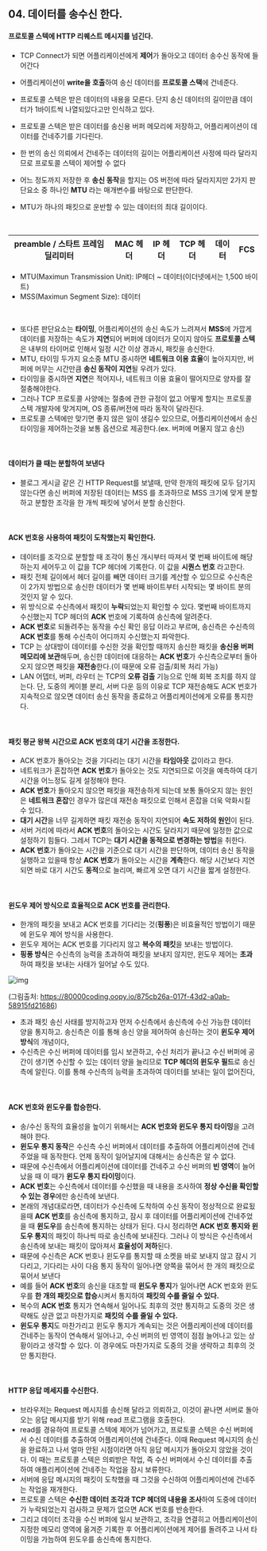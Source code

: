 ## 04. 데이터를 송수신 한다.

#### 프로토콜 스텍에 HTTP 리퀘스트 메시지를 넘긴다.

- TCP Connect가 되면 어플리케이션에게 **제어**가 돌아오고 데이터 송수신 동작에 들어간다

- 어플리케이션이 **write을 호출**하여 송신 데이터를 **프로토콜 스택**에 건네준다.
- 프로토콜 스텍은 받은 데이터의 내용을 모른다. 단지 송신 데이터의 길이만큼 데이터가 1바이트씩 나열되있다고만 인식하고 있다.
- 프로토콜 스텍은 받은 데이터를 송신용 버퍼 메모리에 저장하고, 어플리케이션이 데이터를 건네주기를 기다린다.
- 한 번의 송신 의뢰에서 건네주는 데이터의 길이는 어플리케이션 사정에 따라 달라지므로 프로토콜 스텍이 제어할 수 없다
- 어느 정도까지 저장한 후 **송신 동작**을 할지는 OS 버전에 따라 달라지지만 2가지 판단요소 중 하나인 **MTU** 라는 매개변수를 바탕으로 판단한다.
- MTU가 하나의 패킷으로 운반할 수 있는 데이터의 최대 길이이다.

<br>


| preamble / 스타트 프레임 딜리미터 | MAC 헤더 | IP 헤더 | TCP 헤더 | 데이터 | FCS  |
| --------------------------------- | -------- | ------- | -------- | ------ | ---- |

- MTU(Maximun Transmission Unit): IP헤더 ~ 데이터(이더넷에서는 1,500 바이트)
- MSS(Maximun Segment Size): 데이터

<br>

- 또다른 판단요소는 **타이밍**, 어플리케이션의 송신 속도가 느려져서 **MSS**에 가깝게 데이터를 저장하는 속도가 **지연**되어 버퍼에 데이터가 모이지 않아도 **프로토콜 스텍**은 내부의 타이머로 인해서 일정 시간 이상 경과시, 패킷을 송신한다.
- MTU, 타이밍 두가지 요소중 MTU 중시하면 **네트워크 이용 효율**이 높아지지만, 버퍼에 머무는 시간만큼 **송신 동작이 지연**될 우려가 있다.
- 타이밍을 중시하면 **지연**은 적어지나, 네트워크 이용 효율이 떨어지므로 양자를 잘 절충해야한다.
- 그러나 TCP 프로토콜 사양에는 절충에 관한 규정이 없고 어떻게 할지는 프로토콜 스텍 개발자에 맞겨지며, OS 종류/버전에 따라 동작이 달라진다.
- 프로토콜 스텍에만 맞기면 좋지 않은 일이 생길수 있으므로, 어플리케이션에서 송신 타이밍을 제어하는것을 보통 옵션으로 제공한다.(ex. 버퍼에 머물지 않고 송신)


<br>

#### 데이터가 클 때는 분할하여 보낸다

- 블로그 게시글 같은 긴 HTTP Request를 보낼때, 만약 한개의 패킷에 모두 담기지 않는다면 송신 버퍼에 저장된 데이터는 MSS 를 초과하므로 MSS 크기에 맞게 분할하고 분할한 조각을 한 개씩 패킷에 넣어서 분할 송신한다.


<br>

#### ACK 번호응 사용하여 패킷이 도착했는지 확인한다.

- 데이터를 조각으로 분할할 때 조각이 통신 개시부터 따져서 몇 번째 바이트에 해당하는지 세어두고  이 값을 TCP 헤더에 기록한다. 이 값을 **시퀀스 번호** 라고한다.
- 패킷 전체 길이에서 헤더 길이를 빼면 데이터 크기를 계산할 수 있으므로 수신측은 이 2가지 방법으로 송신한 데이터가 몇 번째 바이트부터 시작되는 몇 바이트 분의 것인지 알 수 있다.
- 위 방식으로 수신측에서 패킷이 **누락**되었는지 확인할 수 있다. 몇번째 바이트까지 수신했는지 TCP 헤더의 **ACK** 번호에 기록하여 송신측에 알려준다.
- **ACK 번호**로 되돌려주는 동작을 수신 확인 응답 이라고 부르며, 송신측은 수신측의 **ACK 번호**를 통해 수신측이 어디까지 수신했는지 파악한다.
- TCP 는 상대방이 데이터를 수신한 것을 확인할 때까지 송신한 패킷을 **송신용 버퍼 메모리에  보관**해두며, 송신한 데이터에 대응하는 **ACK 번호**가 수신측으로부터 돌아오지 않으면 패킷을 **재전송**한다.(이 때문에 오류 검출/회복 처리 가능)
- LAN 어뎁터, 버퍼, 라우터 는 TCP의 **오류 검출** 기능으로 인해 회복 조치를 하지 않는다. 단, 도중의 케이블 분리, 서버 다운 등의 이유로 TCP 재전송해도 ACK 번호가 지속적으로 않오면 데이터 송신 동작을 종료하고 어플리케이션에게 오류를 통지한다.


<br>

#### 패킷 평균 왕복 시간으로 ACK 번호의 대기 시간을 조정한다.

- ACK 번호가 돌아오는 것을 기다리는 대기 시간을 **타임아웃** 값이라고 한다.
- 네트워크가 혼잡하면 **ACK 번호**가 돌아오는 것도 지연되므로 이것을 예측하여 대기 시간을 어느정도 길게 설정해야 한다.
- **ACK 번호**가 돌아오지 않으면 패킷을 재전송하게 되는데 보통 돌아오지 않는 원인은 **네트워크 혼잡**인 경우가 많은데 재전송 패킷으로 인해서 혼잡을 더욱 악화시킬 수 있다.
- **대기 시간**을 너무 길게하면 패킷 재전송 동작이 지연되어 **속도 저하의 원인**이 된다.
- 서버 거리에 따라서 **ACK 번호**의 돌아오는 시간도 달라지기 때문에 일정한 값으로 설정하기 힘들다. 그레서 TCP는 **대기 시간을 동적으로 변경하는 방법**을 취한다.
- **ACK 번호**가 돌아오는 시간을 기준으로 대기 시간을 판단하며, 데이터 송신 동작을 실행하고 있을때 항상 **ACK 번호**가 돌아오는 시간을 **계측**한다. 해당 시간보다 지연되면 바로 대기 시간도 **동적**으로 늘리며, 빠르게 오면 대기 시간을 짧게 설정한다.


<br>

#### 윈도우 제어 방식으로 효율적으로 ACK 번호를 관리한다.

- 한개의 패킷을 보내고 ACK 번호를 기다리는 것(**핑퐁**)은 비효율적인 방법이기 때문에 윈도우 제어 방식을 사용한다.
- 윈도우 제어는 ACK 번호를 기다리지 않고 **복수의 패킷**을 보내는 방법이다. 
- **핑퐁 방식**은 수신측의 능력을 초과하여 패킷을 보내지 않지만, 윈도우 제어는 **초과**하여 패킷을 보내는 사태가 일어날 수도 있다.

![img](https://oopy.lazyrockets.com/api/v2/notion/image?src=https%3A%2F%2Fs3-us-west-2.amazonaws.com%2Fsecure.notion-static.com%2Fccdb8b1d-624a-4326-ae30-e48f0b895495%2Fimg1.daumcdn.png&blockId=7fff3cfb-181c-492d-b7ac-5d5814bd6f40)

(그림출처: https://80000coding.oopy.io/875cb26a-017f-43d2-a0ab-58915fd21686)

- 초과 패킷 송신 사태를 방지하고자 먼저 수신측에서 송신측에 수신 가능한 데이터 양을 통지하고. 송신측은 이를 통해 송신 양을 제어하여 송신하는 것이 **윈도우 제어 방식**의 개념이다,
- 수신측은 수신 버퍼에 데이터를 임시 보관하고, 수신 처리가 끝나고 수신 버퍼에 공간이 생기면 수신할 수 있는 데이터 양을 늘리므로 **TCP 헤더의 윈도우 필드**로 송신 측에 알린다. 이를 통해 수신측의 능력을 초과하여 데이터를 보내는 일이 없어진다,


<br>

#### ACK 번호와 윈도우를 합승한다.

- 송/수신 동작의 효율성을 높이기 위해서는 **ACK 번호와 윈도우 통지 타이밍**을 고려해야 한다.
- **윈도우 통지 동작**은 수신측 수신 버퍼에서 데이터를 추출하여 어플리케이션에 건네주었을 때 동작한다. 언제 동작이 일어날지에 대해서는 송신측은 알 수 없다.
- 때문에 수신측에서 어플리케이션에 데이터를 건네주고 수신 버퍼의 **빈 영역**이 늘어났을 때 이 때가 **윈도우 통지 타이밍**이다.
- **ACK 번호**는 수신측에서 데이터를 수신했을 때 내용을 조사하여 **정상 수신을 확인할 수 있는 경우**에만 송신측에 보낸다.
- 본래의 개념대로라면, 데이터가 수신측에 도착하여 수신 동작이 정상적으로 완료됬을때 **ACK 번호**를 송신측에 통지하고, 잠시 후 데이터를 어플리케이션에 건네주었을 때 **윈도우**를 송신측에 통지하는 상태가 된다. 다시 정리하면 **ACK 번호 통지와 윈도우 통지**의 패킷이 하나씩 따로 송신측에 보내진다. 그러나 이 방식은 수신측에서 송신측에 보내는 패킷이 많아져서 **효율성이 저하**된다.
- 때문에 수신측은 ACK 번호나 윈도우를 통지할 때 소켓을 바로 보내지 않고 잠시 기다리고, 기다리는 사이 다음 통지 동작이 일어나면 양쪽을 묶어서 한 개의 패킷으로 묶어서 보낸다
- 예를 들어 **ACK 번호**의 송신을 대조할 때 **윈도우 통지**가 일어나면 ACK 번호와 윈도우를 **한 개의 패킷으로 합승**시켜서 통지하여 **패킷의 수를 줄일 수 있다.**
- 복수의 **ACK 번호** 통지가 연속해서 일어나도 최후의 것만 통지하고 도중의 것은 생략해도 상관 없고 마찬가지로 **패킷의 수를 줄일 수 있다.**
- **윈도우 통지**도 마찬가리고 윈도우 통지가 계속되는 것은 어플리케이션에 데이터를 건네주는 동작이 연속해서 일어나고, 수신 버퍼의 빈 영역이 점점 늘어나고 있는 상황이라고 생각할 수 있다. 이 경우에도 마찬가지로 도중의 것을 생략하고 최후의 것만 통지한다.


<br>

#### HTTP 응답 메세지를 수신한다.

- 브라우저는 Request 메시지를 송신해 달라고 의뢰하고, 이것이 끝나면 서버로 돌아오는 응답 메시지를 받기 위해 read 프로그램을 호출한다.
- read를 경유하여 프로토콜 스텍에 제어가 넘어가고, 프로토콜 스텍은 수신 버퍼에서 수신 데이터를 추출하여 어플리케이션에 건네준다. 이때 Request 메시지의 송신을 완료하고 나서 얼마 안된 시점이라면 아직 응답 메시지가 돌아오지 않았을 것이다. 이 때는 프로토콜 스텍은 의뢰받은 작업, 즉 수신 버퍼에서 수신 데이터를 추출하여 애플리케이션에 건네주는 작업을 잠시 보류한다.
- 서버에 응답 메시지의 패킷이 도착했을 때 그것을 수신하여 어플리케이션에 건네주는 작업을 재개한다.
- 프로토콜 스텍은 **수신한 데이터 조각과 TCP 헤더의 내용을 조사**하여 도중에 데이터가 누락되었는지 검사하고 문제가 없으면 ACK 번호를 반송한다.
- 그리고 데이터 조각을 수신 버퍼에 일시 보관하고, 조각을 연결히고 어플리케이션이 지정한 메모리 영역에 옮겨준 기록한 후 어플리케이션에게 제어를 돌려주고 나서 타이밍을 가늠하여 윈도우를 송신측에 통지한다.

